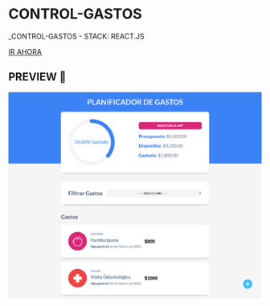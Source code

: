# CONTROL-GASTOS
_CONTROL-GASTOS - STACK: REACT.JS

[IR AHORA](https://control-gastos-alanshalem.netlify.app/)
## PREVIEW 🚀


![CONTROL-GASTOS](https://raw.githubusercontent.com/alanshalem/control-gastos/master/src/img/home_screencapture.png)
